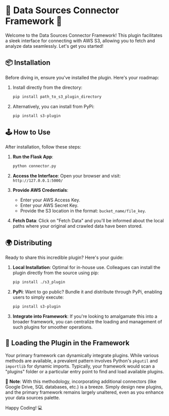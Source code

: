 # 🚀 Data Sources Connector Framework 🚀

Welcome to the Data Sources Connector Framework! This plugin facilitates a sleek interface for connecting with AWS S3, allowing you to fetch and analyze data seamlessly. Let's get you started!

## 📦 Installation

Before diving in, ensure you've installed the plugin. Here's your roadmap:

1. Install directly from the directory:
    ```bash
    pip install path_to_s3_plugin_directory
    ```

2. Alternatively, you can install from PyPi:
    ```bash
    pip install s3-plugin
    ```

## 🕹 How to Use 

After installation, follow these steps:

1. **Run the Flask App**:
    ```bash
    python connector.py
    ```

2. **Access the Interface**:
    Open your browser and visit: `http://127.0.0.1:5000/`

3. **Provide AWS Credentials**:
    - Enter your AWS Access Key.
    - Enter your AWS Secret Key.
    - Provide the S3 location in the format: `bucket_name/file_key`.

4. **Fetch Data**:
    Click on "Fetch Data" and you'll be informed about the local paths where your original and crawled data have been stored.

## 🌍 Distributing

Ready to share this incredible plugin? Here's your guide:

1. **Local Installation**: Optimal for in-house use. Colleagues can install the plugin directly from the source using pip:
    ```bash
    pip install ./s3_plugin
    ```

2. **PyPi**: Want to go public? Bundle it and distribute through PyPi, enabling users to simply execute:
    ```bash
    pip install s3-plugin
    ```

3. **Integrate into Framework**: If you're looking to amalgamate this into a broader framework, you can centralize the loading and management of such plugins for smoother operations.

## 🔄 Loading the Plugin in the Framework

Your primary framework can dynamically integrate plugins. While various methods are available, a prevalent pattern involves Python's `pkgutil` and `importlib` for dynamic imports. Typically, your framework would scan a "plugins" folder or a particular entry point to find and load available plugins.

📌 **Note**: With this methodology, incorporating additional connectors (like Google Drive, SQL databases, etc.) is a breeze. Simply design new plugins, and the primary framework remains largely unaltered, even as you enhance your data sources palette.

Happy Coding! 💻
